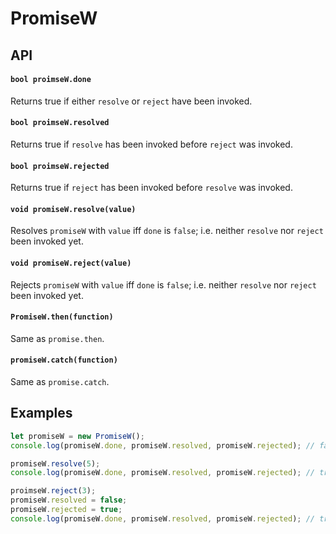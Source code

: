 # PromiseW

## API

#### `bool proimseW.done`

Returns true if either `resolve` or `reject` have been invoked.

#### `bool proimseW.resolved`

Returns true if `resolve` has been invoked before `reject` was invoked.

#### `bool proimseW.rejected`

Returns true if `reject` has been invoked before `resolve` was invoked. 

#### `void promiseW.resolve(value)`

Resolves `promiseW` with `value` iff `done` is `false`; i.e. neither `resolve` nor `reject` been invoked yet. 

#### `void promiseW.reject(value)`

Rejects `promiseW` with `value` iff `done` is `false`; i.e. neither `resolve` nor `reject` been invoked yet. 

#### `PromiseW.then(function)`

Same as `promise.then`.

#### `promiseW.catch(function)`

Same as `promise.catch`.

## Examples

```js
let promiseW = new PromiseW();
console.log(promiseW.done, promiseW.resolved, promiseW.rejected); // false, false, false 

promiseW.resolve(5);
console.log(promiseW.done, promiseW.resolved, promiseW.rejected); // true true, false 

proimseW.reject(3);
promiseW.resolved = false;
promiseW.rejected = true;
console.log(promiseW.done, promiseW.resolved, promiseW.rejected); // true true, false 
```
